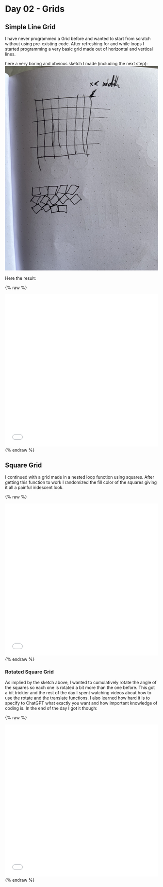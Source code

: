 # Day 02 - Grids

## Simple Line Grid
I have never programmed a Grid before and wanted to start from scratch without using pre-existing code. After refreshing for and while loops I started programming a very basic grid made out of horizontal and vertical lines. 

here a very boring and obvious sketch I made (including the next step):
![Example Image](content/day02/grid1.jpg)

Here the result:

{% raw %}
<iframe src="content/day01/04/embed.html" width="100%" height="500" frameborder="no"></iframe>
{% endraw %}

## Square Grid
I continued with a grid made in a nested loop function using squares.
After getting this function to work I randomized the fill color of the squares giving it all a painful iridescent look.

{% raw %}
<iframe src="content/day01/04/embed.html" width="100%" height="500" frameborder="no"></iframe>
{% endraw %}


### Rotated Square Grid
As implied by the sketch above, I wanted to cumulatively rotate the angle of the squares so each one is rotated a bit more than the one before. This got a bit trickier and the rest of the day I spent watching videos about how to use the rotate and the translate functions. I also learned how hard it is to specify to ChatGPT what exactly you want and how important knowledge of coding is.
In the end of the day I got it though:

{% raw %}
<iframe src="content/day01/04/embed.html" width="100%" height="500" frameborder="no"></iframe>
{% endraw %}



